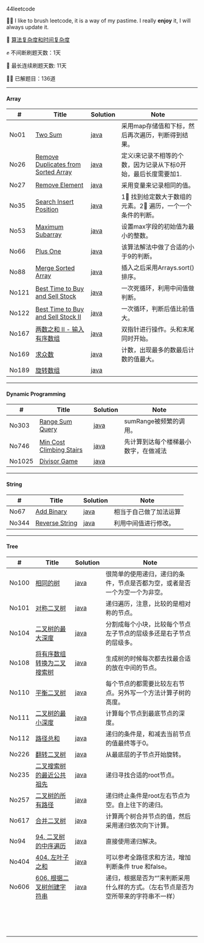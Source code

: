 44leetcode

🚴‍♀️ I like to brush leetcode, it is a way of my pastime. I really **enjoy** it, I will always update it.

📖 [算法复杂度和时间复杂度](https://zhuanlan.zhihu.com/p/50479555)

✊ 不间断刷题天数：1天

🐘 最长连续刷题天数: 11天

🧗‍♂️ 已解题目：136道

-------

#### Array

| #     | Title                                                        | Solution                                                     | Note                                                         |
| ----- | ------------------------------------------------------------ | ------------------------------------------------------------ | ------------------------------------------------------------ |
| No01  | [Two Sum](https://leetcode.com/problems/two-sum/)            | [java](https://github.com/tujietg/Algorithm/blob/master/leetcode/Array/No01.java) | 采用map存储值和下标，然后再次遍历，判断得到结果。            |
| No26  | [Remove Duplicates from Sorted Array](<https://leetcode.com/problems/remove-duplicates-from-sorted-array/>) | [java](<https://github.com/tujietg/Algorithm/blob/master/leetcode/Array/No26.java>) | 定义i来记录不相等的个数，因为记录从下标0开始，最后长度需要加1. |
| No27  | [Remove Element](<https://leetcode.com/problems/remove-element/>) | [java](<https://github.com/tujietg/Algorithm/blob/master/leetcode/Array/No27.java>) | 采用变量来记录相同的值。                                     |
| No35  | [Search Insert Position](<https://leetcode.com/problems/search-insert-position/>) | [java](<https://github.com/tujietg/Algorithm/blob/master/leetcode/Array/No35.java>) | 1⃣ 找到给定数大于数组的元素。2⃣ 遍历，一个一个条件的判断。     |
| No53  | [Maximum Subarray](<https://leetcode.com/problems/maximum-subarray/>) | [java](<https://github.com/tujietg/Algorithm/blob/master/leetcode/Array/No53.java>) | 设置max字段的初始值为最小的整数。                            |
| No66  | [Plus One](<https://leetcode.com/problems/plus-one/>)        | [java](<https://github.com/tujietg/Algorithm/blob/master/leetcode/Array/No66.java>) | 该算法解法中做了合适的小于9的判断。                          |
| No88  | [Merge Sorted Array](<https://leetcode.com/problems/merge-sorted-array/>) | [java](<https://github.com/tujietg/Algorithm/blob/master/leetcode/Array/No88.java>) | 插入之后采用Arrays.sort()排序。                              |
| No121 | [Best Time to Buy and Sell Stock](<https://leetcode.com/problems/best-time-to-buy-and-sell-stock/>) | [java](<https://github.com/tujietg/Algorithm/blob/master/leetcode/Array/No121.java>) | 一次死循环，利用中间值做判断。                               |
| No122 | [Best Time to Buy and Sell Stock II](<https://leetcode.com/problems/best-time-to-buy-and-sell-stock-ii/>) | [java]()                                                     | 一次循环，判断后值比前值大。                                 |
| No167 | [两数之和 II - 输入有序数组](https://leetcode-cn.com/problems/two-sum-ii-input-array-is-sorted/) | [java](https://github.com/Programming-With-Love/leetcode/blob/master/leetcode/Array/No169.java) | 双指针进行操作。头和末尾同时开始。                           |
| No169 | [求众数](https://leetcode-cn.com/problems/majority-element/) | [java](https://github.com/Programming-With-Love/leetcode/blob/master/leetcode/Array/No169.java) | 计数，出现最多的数最后计数的值最大。                         |
| No189 | [旋转数组](https://leetcode-cn.com/problems/rotate-array/)   | [java](https://github.com/Programming-With-Love/leetcode/blob/master/leetcode/Array/No189.java) |                                                              |

-------

#### Dynamic Programming

| #      | Title                                                        | Solution | Note                                 |
| ------ | ------------------------------------------------------------ | -------- | ------------------------------------ |
| No303  | [Range Sum Query](https://leetcode.com/problems/range-sum-query-immutable/) | [java]() | sumRange被频繁的调用。               |
| No746  | [Min Cost Climbing Stairs](https://leetcode.com/problems/min-cost-climbing-stairs/) | [java]() | 先计算到达每个楼梯最小数字，在做减法 |
| No1025 | [Divisor Game](https://leetcode.com/problems/divisor-game/)  | [java]() |                                      |

-----

#### String

| #     | Title                                                        | Solution | Note                   |
| ----- | ------------------------------------------------------------ | -------- | ---------------------- |
| No67  | [Add Binary](https://leetcode.com/problems/add-binary/)      | [java]() | 相当于自己做了加法运算 |
| No344 | [Reverse String](https://leetcode.com/problems/reverse-string/) | [java]() | 利用中间值进行修改。   |

----

#### Tree

| #     | Title                                                        | Solution                                                     | Note                                                         |
| ----- | ------------------------------------------------------------ | ------------------------------------------------------------ | ------------------------------------------------------------ |
| No100 | [相同的树](https://leetcode-cn.com/problems/same-tree/)      | [java](https://github.com/Programming-With-Love/leetcode/blob/master/leetcode/Tree/No100.java) | 很简单的使用递归，递归的条件，节点是否都为空，或者是否一个为空一个为非空。 |
| No101 | [对称二叉树](https://leetcode-cn.com/problems/symmetric-tree/) | [java](https://github.com/Programming-With-Love/leetcode/blob/master/leetcode/Tree/No101.java) | 递归遍历，注意，比较的是相对称的节点。                       |
| No104 | [二叉树的最大深度](https://leetcode-cn.com/problems/maximum-depth-of-binary-tree/) | [java](https://github.com/Programming-With-Love/leetcode/blob/master/leetcode/Tree/No104.java) | 分割成每个小块，比较每个节点左子节点的层级多还是右子节点的层级多。 |
| No108 | [将有序数组转换为二叉搜索树](https://leetcode-cn.com/problems/convert-sorted-array-to-binary-search-tree/) | [java](https://github.com/Programming-With-Love/leetcode/blob/master/leetcode/Tree/No108.java) | 生成树的时候每次都去找最合适的放在中间的节点。               |
| No110 | [平衡二叉树](https://leetcode-cn.com/problems/balanced-binary-tree/) | [java](https://github.com/Programming-With-Love/leetcode/blob/master/leetcode/Tree/No110.java) | 每个节点的都需要比较左右节点。另外写一个方法计算子树的高度。 |
| No111 | [二叉树的最小深度](https://leetcode-cn.com/problems/minimum-depth-of-binary-tree/) | [java](https://github.com/Programming-With-Love/leetcode/blob/master/leetcode/Tree/No111.java) | 计算每个节点到最底节点的深度。                               |
| No112 | [路径总和](https://leetcode-cn.com/problems/path-sum/)       | [java](https://github.com/Programming-With-Love/leetcode/blob/master/leetcode/Tree/No112.java) | 递归的条件是，和减去当前节点的值最终等于0。                  |
| No226 | [翻转二叉树](https://leetcode-cn.com/problems/invert-binary-tree/) | [java](https://github.com/Programming-With-Love/leetcode/blob/master/leetcode/Tree/No226.java) | 从最底层的子节点开始旋转。                                   |
| No235 | [ 二叉搜索树的最近公共祖先](https://leetcode-cn.com/problems/lowest-common-ancestor-of-a-binary-search-tree/) | [java](https://github.com/Programming-With-Love/leetcode/blob/master/leetcode/Tree/No235.java) | 递归寻找合适的root节点。                                     |
| No257 | [二叉树的所有路径](https://leetcode-cn.com/problems/binary-tree-paths/) | [java](https://github.com/Programming-With-Love/leetcode/blob/master/leetcode/Tree/No257.java) | 递归终止条件是root左右节点为空。自上往下的递归。             |
| No617 | [合并二叉树](https://leetcode-cn.com/problems/merge-two-binary-trees/) | [java](https://github.com/Programming-With-Love/leetcode/blob/master/leetcode/Tree/No617.java) | 计算两个树合并节点的值，然后采用递归依次向下计算。           |
| No94  | [94. 二叉树的中序遍历](https://leetcode-cn.com/problems/binary-tree-inorder-traversal/) | [java](https://github.com/Programming-With-Love/leetcode/blob/master/leetcode/Tree/No94.java) | 直接使用递归解决。                                           |
| No404 | [404. 左叶子之和](https://leetcode-cn.com/problems/sum-of-left-leaves/) | [java](https://github.com/Programming-With-Love/leetcode/blob/master/leetcode/Tree/No404.java) | 可以参考全路径求和方法，增加判断条件 true 和false。          |
| No606 | [606. 根据二叉树创建字符串](https://leetcode-cn.com/problems/construct-string-from-binary-tree/) | [java](https://github.com/Programming-With-Love/leetcode/blob/master/leetcode/Tree/No606.java) | 递归，根据是否为“”来判断采用什么样的方式。（左右节点是否为空所带来的字符串不一样） |
|       |                                                              |                                                              |                                                              |
|       |                                                              |                                                              |                                                              |
|       |                                                              |                                                              |                                                              |
|       |                                                              |                                                              |                                                              |
|       |                                                              |                                                              |                                                              |
|       |                                                              |                                                              |                                                              |
|       |                                                              |                                                              |                                                              |
|       |                                                              |                                                              |                                                              |
|       |                                                              |                                                              |                                                              |
|       |                                                              |                                                              |                                                              |
|       |                                                              |                                                              |                                                              |
|       |                                                              |                                                              |                                                              |
|       |                                                              |                                                              |                                                              |
|       |                                                              |                                                              |                                                              |
|       |                                                              |                                                              |                                                              |

